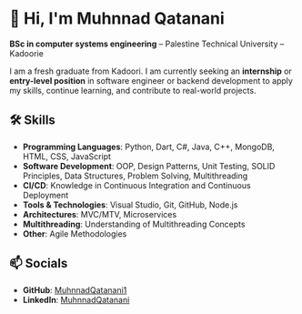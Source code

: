 # 👋 Hi, I'm Muhnnad Qatanani

**BSc in computer systems engineering** – Palestine Technical University – Kadoorie

I am a fresh graduate from Kadoori. I am currently seeking an **internship** or **entry-level position** in  software engineer  or backend development to apply my skills, continue learning, and contribute to real-world projects.

## 🛠️ Skills

- **Programming Languages**: Python, Dart, C#, Java, C++, MongoDB, HTML, CSS, JavaScript
- **Software Development**: OOP, Design Patterns, Unit Testing, SOLID Principles, Data Structures, Problem Solving, Multithreading
- **CI/CD**: Knowledge in Continuous Integration and Continuous Deployment
- **Tools & Technologies**: Visual Studio, Git, GitHub, Node.js
- **Architectures**: MVC/MTV, Microservices
- **Multithreading**: Understanding of Multithreading Concepts
- **Other**: Agile Methodologies


## 📫 Socials
- **GitHub**: [MuhnnadQatanani1](https://github.com/MuhnnadQatanani1)
- **LinkedIn**: [MuhnnadQatanani](https://www.linkedin.com/in/muhnnad-qatanani/)

